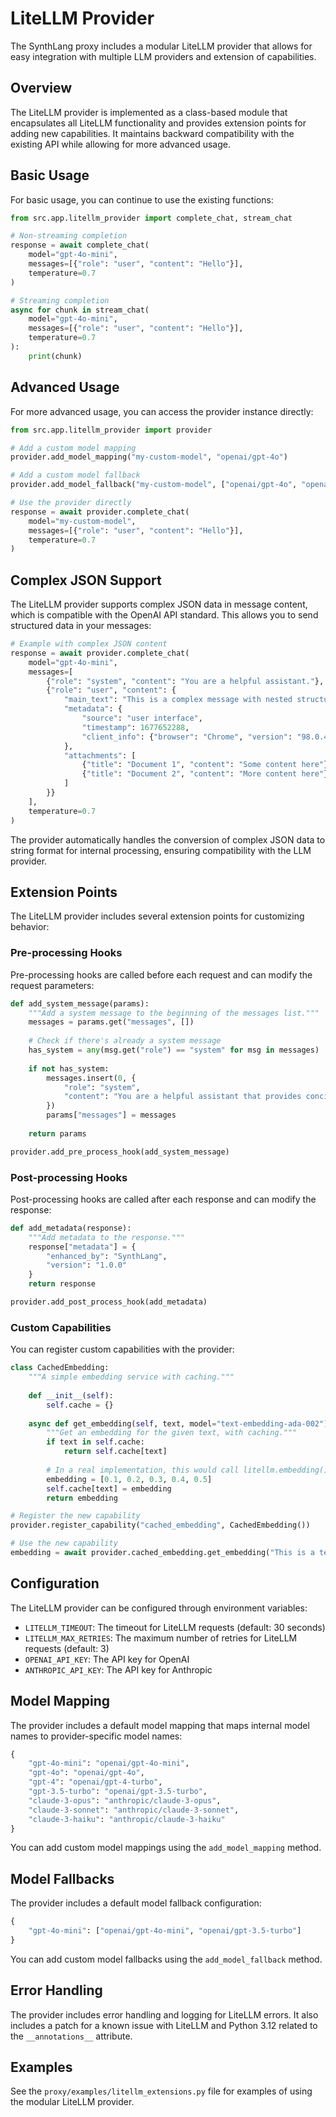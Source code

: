 # LiteLLM Provider

The SynthLang proxy includes a modular LiteLLM provider that allows for easy integration with multiple LLM providers and extension of capabilities.

## Overview

The LiteLLM provider is implemented as a class-based module that encapsulates all LiteLLM functionality and provides extension points for adding new capabilities. It maintains backward compatibility with the existing API while allowing for more advanced usage.

## Basic Usage

For basic usage, you can continue to use the existing functions:

```python
from src.app.litellm_provider import complete_chat, stream_chat

# Non-streaming completion
response = await complete_chat(
    model="gpt-4o-mini",
    messages=[{"role": "user", "content": "Hello"}],
    temperature=0.7
)

# Streaming completion
async for chunk in stream_chat(
    model="gpt-4o-mini",
    messages=[{"role": "user", "content": "Hello"}],
    temperature=0.7
):
    print(chunk)
```

## Advanced Usage

For more advanced usage, you can access the provider instance directly:

```python
from src.app.litellm_provider import provider

# Add a custom model mapping
provider.add_model_mapping("my-custom-model", "openai/gpt-4o")

# Add a custom model fallback
provider.add_model_fallback("my-custom-model", ["openai/gpt-4o", "openai/gpt-3.5-turbo"])

# Use the provider directly
response = await provider.complete_chat(
    model="my-custom-model",
    messages=[{"role": "user", "content": "Hello"}],
    temperature=0.7
)
```

## Complex JSON Support

The LiteLLM provider supports complex JSON data in message content, which is compatible with the OpenAI API standard. This allows you to send structured data in your messages:

```python
# Example with complex JSON content
response = await provider.complete_chat(
    model="gpt-4o-mini",
    messages=[
        {"role": "system", "content": "You are a helpful assistant."},
        {"role": "user", "content": {
            "main_text": "This is a complex message with nested structure",
            "metadata": {
                "source": "user interface",
                "timestamp": 1677652288,
                "client_info": {"browser": "Chrome", "version": "98.0.4758.102"}
            },
            "attachments": [
                {"title": "Document 1", "content": "Some content here"},
                {"title": "Document 2", "content": "More content here"}
            ]
        }}
    ],
    temperature=0.7
)
```

The provider automatically handles the conversion of complex JSON data to string format for internal processing, ensuring compatibility with the LLM provider.

## Extension Points

The LiteLLM provider includes several extension points for customizing behavior:

### Pre-processing Hooks

Pre-processing hooks are called before each request and can modify the request parameters:

```python
def add_system_message(params):
    """Add a system message to the beginning of the messages list."""
    messages = params.get("messages", [])
    
    # Check if there's already a system message
    has_system = any(msg.get("role") == "system" for msg in messages)
    
    if not has_system:
        messages.insert(0, {
            "role": "system",
            "content": "You are a helpful assistant that provides concise responses."
        })
        params["messages"] = messages
    
    return params

provider.add_pre_process_hook(add_system_message)
```

### Post-processing Hooks

Post-processing hooks are called after each response and can modify the response:

```python
def add_metadata(response):
    """Add metadata to the response."""
    response["metadata"] = {
        "enhanced_by": "SynthLang",
        "version": "1.0.0"
    }
    return response

provider.add_post_process_hook(add_metadata)
```

### Custom Capabilities

You can register custom capabilities with the provider:

```python
class CachedEmbedding:
    """A simple embedding service with caching."""
    
    def __init__(self):
        self.cache = {}
    
    async def get_embedding(self, text, model="text-embedding-ada-002"):
        """Get an embedding for the given text, with caching."""
        if text in self.cache:
            return self.cache[text]
        
        # In a real implementation, this would call litellm.embedding()
        embedding = [0.1, 0.2, 0.3, 0.4, 0.5]
        self.cache[text] = embedding
        return embedding

# Register the new capability
provider.register_capability("cached_embedding", CachedEmbedding())

# Use the new capability
embedding = await provider.cached_embedding.get_embedding("This is a test")
```

## Configuration

The LiteLLM provider can be configured through environment variables:

- `LITELLM_TIMEOUT`: The timeout for LiteLLM requests (default: 30 seconds)
- `LITELLM_MAX_RETRIES`: The maximum number of retries for LiteLLM requests (default: 3)
- `OPENAI_API_KEY`: The API key for OpenAI
- `ANTHROPIC_API_KEY`: The API key for Anthropic

## Model Mapping

The provider includes a default model mapping that maps internal model names to provider-specific model names:

```python
{
    "gpt-4o-mini": "openai/gpt-4o-mini",
    "gpt-4o": "openai/gpt-4o",
    "gpt-4": "openai/gpt-4-turbo",
    "gpt-3.5-turbo": "openai/gpt-3.5-turbo",
    "claude-3-opus": "anthropic/claude-3-opus",
    "claude-3-sonnet": "anthropic/claude-3-sonnet",
    "claude-3-haiku": "anthropic/claude-3-haiku"
}
```

You can add custom model mappings using the `add_model_mapping` method.

## Model Fallbacks

The provider includes a default model fallback configuration:

```python
{
    "gpt-4o-mini": ["openai/gpt-4o-mini", "openai/gpt-3.5-turbo"]
}
```

You can add custom model fallbacks using the `add_model_fallback` method.

## Error Handling

The provider includes error handling and logging for LiteLLM errors. It also includes a patch for a known issue with LiteLLM and Python 3.12 related to the `__annotations__` attribute.

## Examples

See the `proxy/examples/litellm_extensions.py` file for examples of using the modular LiteLLM provider.